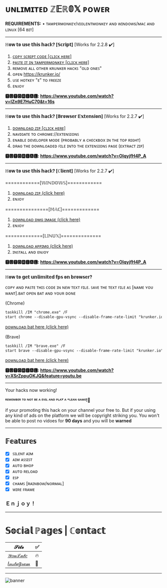 # ᴜɴʟɪᴍɪᴛᴇᴅ ℤ𝔼ℝ𝟘𝕏 ᴘᴏᴡᴇʀ

<b>REQUIREMENTS:</b> • ᴛᴀᴍᴘᴇʀᴍᴏɴᴋᴇʏ/ᴠɪᴏʟᴇɴᴛᴍᴏɴᴋᴇʏ ᴀɴᴅ ᴡɪɴᴅᴏᴡs/ᴍᴀᴄ ᴀɴᴅ ʟɪɴᴜx  [64 ʙɪᴛ]</br>
_________________________________________________________________________
**ℍ𝕠𝕨 𝕥𝕠 𝕦𝕤𝕖 𝕥𝕙𝕚𝕤 𝕙𝕒𝕔𝕜? [𝕊𝕔𝕣𝕚𝕡𝕥]** [Works for 2.2.8 ✔️]

1. [ᴄᴏᴘʏ ꜱᴄʀɪᴘᴛ ᴄᴏᴅᴇ [ᴄʟɪᴄᴋ ʜᴇʀᴇ]](https://raw.githubusercontent.com/ZaresPlusX/Krunker_ZER0X/master/%EA%9C%B1%E1%B4%84%CA%80%C9%AA%E1%B4%98%E1%B4%9B/esp.js)
2. [ᴘᴀꜱᴛᴇ ɪᴛ ɪɴ ᴛᴀᴍᴘᴇʀᴍᴏɴᴋᴇʏ [ᴄʟɪᴄᴋ ʜᴇʀᴇ]](https://www.tampermonkey.net/)
3. ʀᴇᴍᴏᴠᴇ ᴀʟʟ ᴏᴛʜᴇʀ ᴋʀᴜɴᴋᴇʀ ʜᴀᴄᴋꜱ "ᴏʟᴅ ᴏɴᴇꜱ"
4. ᴏᴘᴇɴ https://krunker.io/
5. ᴜꜱᴇ ʜᴏᴛᴋᴇʏ "ᴇ" ᴛᴏ ꜰʀᴇᴇᴢᴇ
6. ᴇɴᴊᴏʏ

**🆃🆄🆃🅾🆁🅸🅰🅻: https://www.youtube.com/watch?v=IZn9E7HuC70&t=16s**
_________________________________________________________________________
**ℍ𝕠𝕨 𝕥𝕠 𝕦𝕤𝕖 𝕥𝕙𝕚𝕤 𝕙𝕒𝕔𝕜? [𝔹𝕣𝕠𝕨𝕤𝕖𝕣 𝔼𝕩𝕥𝕖𝕟𝕤𝕚𝕠𝕟]** [Works for 2.2.7 ✔️]

1. [ᴅᴏᴡɴʟᴏᴀᴅ ᴢɪᴘ [ᴄʟɪᴄᴋ ʜᴇʀᴇ]](https://github.com/0x111111/ezKrunker)
2. ɴᴀᴠɪɢᴀᴛᴇ ᴛᴏ ᴄʜʀᴏᴍᴇ://ᴇxᴛᴇɴꜱɪᴏɴꜱ
3. ᴇɴᴀʙʟᴇ ᴅᴇᴠᴇʟᴏᴘᴇʀ ᴍᴏᴅᴇ (ᴘʀᴏʙᴀʙʟʏ ᴀ ᴄʜᴇᴄᴋʙᴏx ɪɴ ᴛʜᴇ ᴛᴏᴘ ʀɪɢʜᴛ)
4. ᴅʀᴀɢ ᴛʜᴇ ᴅᴏᴡɴʟᴏᴀᴅᴇᴅ ꜰɪʟᴇ ɪɴᴛᴏ ᴛʜᴇ ᴇxᴛᴇɴꜱɪᴏɴꜱ ᴘᴀɢᴇ (ᴇxᴛʀᴀᴄᴛ ᴢɪᴘ)

**🆃🆄🆃🅾🆁🅸🅰🅻: https://www.youtube.com/watch?v=OIqyjfH4P_A**
_________________________________________________________________________
**ℍ𝕠𝕨 𝕥𝕠 𝕦𝕤𝕖 𝕥𝕙𝕚𝕤 𝕙𝕒𝕔𝕜? [ℂ𝕝𝕚𝕖𝕟𝕥]** [Works for 2.2.7 ✔️]

============[𝕎𝕀ℕ𝔻𝕆𝕎𝕊]============
1. [ᴅᴏᴡɴʟᴏᴀᴅ ᴢɪᴘ (click here)](https://skidlamer.github.io/)
2. ᴇɴᴊᴏʏ

===============[𝕄𝔸ℂ]=============
1. [ᴅᴏᴡɴʟᴏᴀᴅ ᴅᴍɢ ɪᴍᴀɢᴇ (click here)](https://skidlamer.github.io/)
2. ᴇɴᴊᴏʏ

=============[𝕃𝕀ℕ𝕌𝕏]==============
1. [ᴅᴏᴡɴʟᴏᴀᴅ ᴀᴘᴘɪᴍɢ (click here)](https://skidlamer.github.io/)
2. ɪɴꜱᴛᴀʟʟ ᴀɴᴅ ᴇɴᴊᴏʏ

**🆃🆄🆃🅾🆁🅸🅰🅻: https://www.youtube.com/watch?v=OIqyjfH4P_A**
_________________________________________________________________________
**ℍ𝕠𝕨 𝕥𝕠 𝕘𝕖𝕥 𝕦𝕟𝕝𝕚𝕞𝕚𝕥𝕖𝕕 𝕗𝕡𝕤 𝕠𝕟 𝕓𝕣𝕠𝕨𝕤𝕖𝕣?**

ᴄᴏᴘʏ ᴀɴᴅ ᴘᴀꜱᴛᴇ ᴛʜɪꜱ ᴄᴏᴅᴇ ɪɴ ɴᴇᴡ ᴛᴇxᴛ ꜰɪʟᴇ. ꜱᴀᴠᴇ ᴛʜᴇ ᴛᴇxᴛ ꜰɪʟᴇ ᴀꜱ [ɴᴀᴍᴇ ʏᴏᴜ ᴡᴀɴᴛ].ʙᴀᴛ ᴏᴘᴇɴ ʙᴀᴛ ᴀɴᴅ ʏᴏᴜʀ ᴅᴏɴᴇ

(Chrome)
```diff
taskkill /IM "chrome.exe" /F
start chrome --disable-gpu-vsync --disable-frame-rate-limit "krunker.io" 
```
[ᴅᴏᴡɴʟᴏᴀᴅ bat here (click here)](https://github.com/ZaresPlusX/Krunker_ZER0X/releases/download/0.4/krunker.unlimited.fps.bat)

(Brave)
```diff
taskkill /IM "brave.exe" /F
start brave --disable-gpu-vsync --disable-frame-rate-limit "krunker.io" 
```
[ᴅᴏᴡɴʟᴏᴀᴅ bat here (click here)](https://github.com/ZaresPlusX/Krunker_ZER0X/releases/download/0.0.1/krunker.unlimited.fps.bat)

**🆃🆄🆃🅾🆁🅸🅰🅻: https://www.youtube.com/watch?v=XSrZppuOKJQ&feature=youtu.be**
_________________________________________________________________________
Your hacks now working!

**ᴿᴱᴹᴱᴹᴮᴱᴿ ᵀᴼ ᴺᴼᵀ ᴮᴱ ᴬ ᴱⱽᴵᴸ ᴬᴺᴰ ᴾᴸᴬʸ ᴬ ᶜᴸᴱᴬᴺ ᴳᴬᴹᴱ!💙**

if your promoting this hack on your channel your free to. But if your using any kind of ads on the platform we will be copyright striking you. You won't be able to post no vidoes for **90 days** and you will be **warned**
______________________________________________________________________________
## 𝔽𝕖𝕒𝕥𝕦𝕣𝕖𝕤

- [x] ꜱɪʟᴇɴᴛ ᴀɪᴍ
- [x] ᴀɪᴍ ᴀꜱꜱɪꜱᴛ
- [x] ᴀᴜᴛᴏ ʙʜᴏᴘ
- [x] ᴀᴜᴛᴏ ʀᴇʟᴏᴀᴅ
- [x] ᴇꜱᴘ
- [x] ᴄʜᴀᴍꜱ [ʀᴀɪɴʙᴏᴡ/ɴᴏʀᴍᴀʟ]
- [x] ᴡɪʀᴇ ꜰʀᴀᴍᴇ

### Ｅｎｊｏｙ！
______________________________________________________________________________
# 𝕊𝕠𝕔𝕚𝕒𝕝 ℙ𝕒𝕘𝕖𝕤 | ℂ𝕠𝕟𝕥𝕒𝕔𝕥

| 𝓢𝓲𝓽𝓮 | ✅ |
| --- | --- |
| [𝒴𝑜𝓊𝒯𝓊𝒷𝑒](https://www.youtube.com/channel/UCLxuarUbS3qzUy2SpLf3WEg) |   🔥  |
| [𝐼𝓃𝓈𝓉𝒶𝑔𝓇𝒶𝓂](https://www.instagram.com/zaresplusx/) |  📸  |
______________________________________________________________________________

![banner](https://i.ytimg.com/vi/EeT1NprHnKg/hqdefault.jpg?sqp=-oaymwEZCNACELwBSFXyq4qpAwsIARUAAIhCGAFwAQ==&rs=AOn4CLAA4cs296RpyJ-Q2km2UtEVARFNNA)
